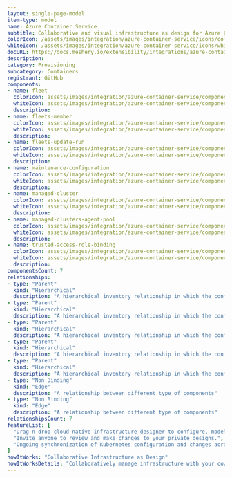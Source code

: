 ```yaml
---
layout: single-page-model
item-type: model
name: Azure Container Service
subtitle: Collaborative and visual infrastructure as design for Azure Container Service
colorIcon: /assets/images/integration/azure-container-service/icons/color/azure-container-service-color.svg
whiteIcon: /assets/images/integration/azure-container-service/icons/white/azure-container-service-white.svg
docURL: https://docs.meshery.io/extensibility/integrations/azure-container-service
description: 
category: Provisioning
subcategory: Containers
registrant: GitHub
components: 
- name: fleet
  colorIcon: assets/images/integration/azure-container-service/components/fleet/icons/color/fleet-color.svg
  whiteIcon: assets/images/integration/azure-container-service/components/fleet/icons/white/fleet-white.svg
  description: 
- name: fleets-member
  colorIcon: assets/images/integration/azure-container-service/components/fleets-member/icons/color/fleets-member-color.svg
  whiteIcon: assets/images/integration/azure-container-service/components/fleets-member/icons/white/fleets-member-white.svg
  description: 
- name: fleets-update-run
  colorIcon: assets/images/integration/azure-container-service/components/fleets-update-run/icons/color/fleets-update-run-color.svg
  whiteIcon: assets/images/integration/azure-container-service/components/fleets-update-run/icons/white/fleets-update-run-white.svg
  description: 
- name: maintenance-configuration
  colorIcon: assets/images/integration/azure-container-service/components/maintenance-configuration/icons/color/maintenance-configuration-color.svg
  whiteIcon: assets/images/integration/azure-container-service/components/maintenance-configuration/icons/white/maintenance-configuration-white.svg
  description: 
- name: managed-cluster
  colorIcon: assets/images/integration/azure-container-service/components/managed-cluster/icons/color/managed-cluster-color.svg
  whiteIcon: assets/images/integration/azure-container-service/components/managed-cluster/icons/white/managed-cluster-white.svg
  description: 
- name: managed-clusters-agent-pool
  colorIcon: assets/images/integration/azure-container-service/components/managed-clusters-agent-pool/icons/color/managed-clusters-agent-pool-color.svg
  whiteIcon: assets/images/integration/azure-container-service/components/managed-clusters-agent-pool/icons/white/managed-clusters-agent-pool-white.svg
  description: 
- name: trusted-access-role-binding
  colorIcon: assets/images/integration/azure-container-service/components/trusted-access-role-binding/icons/color/trusted-access-role-binding-color.svg
  whiteIcon: assets/images/integration/azure-container-service/components/trusted-access-role-binding/icons/white/trusted-access-role-binding-white.svg
  description: 
componentsCount: 7
relationships: 
- type: "Parent"
  kind: "Hierarchical"
  description: "A hierarchical inventory relationship in which the configuration of (parent component) is patched with the configuration of (child component). "
- type: "Parent"
  kind: "Hierarchical"
  description: "A hierarchical inventory relationship in which the configuration of (parent component) is patched with the configuration of (child component). "
- type: "Parent"
  kind: "Hierarchical"
  description: "A hierarchical inventory relationship in which the configuration of (parent component) is patched with the configuration of (child component). "
- type: "Parent"
  kind: "Hierarchical"
  description: "A hierarchical inventory relationship in which the configuration of (parent component) is patched with the configuration of (child component). "
- type: "Parent"
  kind: "Hierarchical"
  description: "A hierarchical inventory relationship in which the configuration of (parent component) is patched with the configuration of (child component). "
- type: "Non Binding"
  kind: "Edge"
  description: "A relationship between different type of components"
- type: "Non Binding"
  kind: "Edge"
  description: "A relationship between different type of components"
relationshipsCount: 7
featureList: [
  "Drag-n-drop cloud native infrastructure designer to configure, model, and deploy your workloads.",
  "Invite anyone to review and make changes to your private designs.",
  "Ongoing synchronization of Kubernetes configuration and changes across any number of clusters."
]
howItWorks: "Collaborative Infrastructure as Design"
howItWorksDetails: "Collaboratively manage infrastructure with your coworkers synchronously sharing the same designs."
---
```

